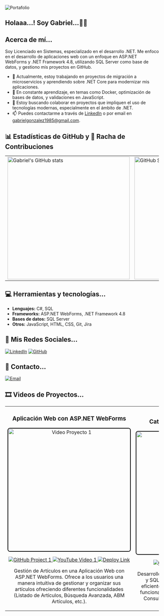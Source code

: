 ![Portafolio](https://drive.google.com/uc?export=view&id=1pi7tGIkCll2ZTC6QIuQMgFw4Ymmoq1Fx)

## Holaaa...! Soy Gabriel...👋🏻

## Acerca de mí...
Soy Licenciado en Sistemas, especializado en el desarrollo .NET. 
Me enfoco en el desarrollo de aplicaciones web con un enfoque en ASP.NET WebForms y .NET Framework 4.8, utilizando SQL Server como base de datos, y gestiono mis proyectos en GitHub.

- 🔭 Actualmente, estoy trabajando en proyectos de migración a microservicios y aprendiendo sobre .NET Core para modernizar mis aplicaciones.
- 🌱 En constante aprendizaje, en temas como Docker, optimización de bases de datos, y validaciones en JavaScript.
- 👯 Estoy buscando colaborar en proyectos que impliquen el uso de tecnologías modernas, especialmente en el ámbito de .NET.
- 📫 Puedes contactarme a través de [LinkedIn](https://www.linkedin.com/in/ggonzalez1985/) o por email en gabrielgonzalez1985@gmail.com.

## 📊 Estadísticas de GitHub y 🌟 Racha de Contribuciones

<table>
  <tbody>
    <tr>
      <td>
        <a href="https://github.com/ggonzalez1985">
          <img src="https://github-readme-stats.vercel.app/api?username=ggonzalez1985&show_icons=true&count_private=true&theme=radical" alt="Gabriel's GitHub stats" width="400" />
        </a>
      </td>
      <td>
        <a href="https://github.com/ggonzalez1985">
          <img src="https://github-readme-streak-stats.herokuapp.com/?user=ggonzalez1985&theme=dark" alt="GitHub Streak" width="400" />
        </a>
      </td>
    </tr>
  </tbody>
</table>


## 💻 Herramientas y tecnologías...
- **Lenguajes:** C#, SQL
- **Frameworks:** ASP.NET WebForms, .NET Framework 4.8
- **Bases de datos:** SQL Server
- **Otros:** JavaScript, HTML, CSS, Git, Jira

## 🔗 Mis Redes Sociales...

<div align="left">

[![LinkedIn](https://img.shields.io/badge/LinkedIn-blue?style=flat&logo=linkedin&logoColor=white)](https://www.linkedin.com/in/ggonzalez1985/)
[![GitHub](https://img.shields.io/badge/GitHub-black?style=flat&logo=github&logoColor=white)](https://github.com/ggonzalez1985)

</div>

## 📩 Contacto... 

<div align="left">

[![Email](https://img.shields.io/badge/Email-red?style=flat&logo=gmail&logoColor=white)](mailto:gabrielgonzalez1985@gmail.com)

</div>

## 🎞️ Videos de Proyectos...

<table>
  <tbody>
    <tr>
      <td width="50%">
        <div align="center">
          <h3 align="center">Aplicación Web con ASP.NET WebForms</h3>
          <a href="https://www.youtube.com/watch?v=O-NJLU6kEts">
            <img src="https://drive.google.com/uc?export=view&id=1ToJ3l52RM3ifiQ1rHkWKJElduvJSTJf0" width="400" alt="Video Proyecto 1" style="max-width: 100%; border: 2px solid #000; border-radius: 8px;">
          </a>
          <p>
            <a href="https://github.com/ggonzalez1985/TPFinalNivel3_Gonzalez.git">
              <img src="https://img.shields.io/badge/C%C3%93DIGO-00FBFF?style=for-the-badge&amp;logo=github&amp;logoColor=black" alt="GitHub Project 1" style="max-width: 100%;">
            </a>
            <a href="https://www.youtube.com/watch?v=O-NJLU6kEts">
              <img src="https://img.shields.io/badge/-Youtube-red?style=for-the-badge&amp;color=FF0000" alt="YouTube Video 1" style="max-width: 100%;">
            </a>
            <a href="http://catalogo-web.somee.com/">
              <img src="https://img.shields.io/badge/DEPLOY-00BFFF?style=for-the-badge&amp;logo=cloudsmith&amp;logoColor=white" alt="Deploy Link" style="max-width: 100%;">
            </a>
          </p>
          <p>Gestión de Artículos en una Aplicación Web con ASP.NET WebForms.
            Ofrece a los usuarios una manera intuitiva de gestionar y organizar sus artículos ofreciendo diferentes funcionalidades (Listado de Artículos, Búsqueda Avanzada, ABM Artículos, etc.).</p>
        </div>
      </td>
      <td width="50%">
        <div align="center">
          <h3 align="center">Catálogo de Artículos [.Net + SQL]</h3>
          <a href="https://www.youtube.com/watch?v=SLwDc7Ksgps">
            <img src="https://drive.google.com/uc?export=view&id=14srx3URxePUPtLLxxrhhp9othhEUjzFy" width="400" alt="Video Proyecto 2" style="max-width: 100%; border: 2px solid #000; border-radius: 8px;">
          </a>
          <p>
            <a href="https://github.com/ggonzalez1985/TPFinalNivel2_Gonzalez.git">
              <img src="https://img.shields.io/badge/C%C3%93DIGO-00FBFF?style=for-the-badge&amp;logo=github&amp;logoColor=black" alt="GitHub Project 2" style="max-width: 100%;">
            </a>
            <a href="https://www.youtube.com/watch?v=SLwDc7Ksgps">
              <img src="https://img.shields.io/badge/-Youtube-red?style=for-the-badge&amp;color=FF0000" alt="YouTube Video 2" style="max-width: 100%;">
            </a>
          </p>
          <p>Desarrollo de Aplicaciones con .NET Framework 4.8 y SQL Server. Permite a los usuarios manejar eficientemente sus artículos a través de diversas funcionalidades como (Visualización de Artículos, Consultas Avanzadas, Gestión Completa, etc.).</p>
        </div>
      </td>
    </tr>
  </tbody>
</table>








